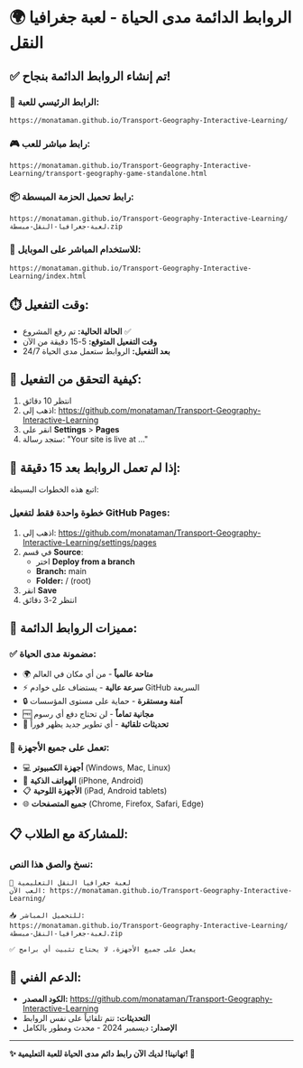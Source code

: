 # 🌍 الروابط الدائمة مدى الحياة - لعبة جغرافيا النقل

## ✅ تم إنشاء الروابط الدائمة بنجاح!

### 🎯 الرابط الرئيسي للعبة:
```
https://monataman.github.io/Transport-Geography-Interactive-Learning/
```

### 🎮 رابط مباشر للعب:
```
https://monataman.github.io/Transport-Geography-Interactive-Learning/transport-geography-game-standalone.html
```

### 📦 رابط تحميل الحزمة المبسطة:
```
https://monataman.github.io/Transport-Geography-Interactive-Learning/لعبة-جغرافيا-النقل-مبسطة.zip
```

### 📱 للاستخدام المباشر على الموبايل:
```
https://monataman.github.io/Transport-Geography-Interactive-Learning/index.html
```

## ⏱️ وقت التفعيل:
- **الحالة الحالية:** تم رفع المشروع ✅
- **وقت التفعيل المتوقع:** 5-15 دقيقة من الآن
- **بعد التفعيل:** الروابط ستعمل مدى الحياة 24/7

## 🔧 كيفية التحقق من التفعيل:
1. انتظر 10 دقائق
2. اذهب إلى: https://github.com/monataman/Transport-Geography-Interactive-Learning
3. انقر على **Settings** > **Pages** 
4. ستجد رسالة: "Your site is live at ..."

## 🚀 إذا لم تعمل الروابط بعد 15 دقيقة:
اتبع هذه الخطوات البسيطة:

### خطوة واحدة فقط لتفعيل GitHub Pages:
1. اذهب إلى: https://github.com/monataman/Transport-Geography-Interactive-Learning/settings/pages
2. في قسم **Source**:
   - اختر **Deploy from a branch**
   - **Branch:** main
   - **Folder:** / (root)
3. انقر **Save**
4. انتظر 2-3 دقائق

## 🎉 مميزات الروابط الدائمة:

### ✅ مضمونة مدى الحياة:
- 🌍 **متاحة عالمياً** - من أي مكان في العالم
- ⚡ **سرعة عالية** - يستضاف على خوادم GitHub السريعة
- 🔒 **آمنة ومستقرة** - حماية على مستوى المؤسسات
- 🆓 **مجانية تماماً** - لن تحتاج دفع أي رسوم
- 🔄 **تحديثات تلقائية** - أي تطوير جديد يظهر فوراً

### 📱 تعمل على جميع الأجهزة:
- 💻 **أجهزة الكمبيوتر** (Windows, Mac, Linux)
- 📱 **الهواتف الذكية** (iPhone, Android)
- 📋 **الأجهزة اللوحية** (iPad, Android tablets)
- 🌐 **جميع المتصفحات** (Chrome, Firefox, Safari, Edge)

## 📋 للمشاركة مع الطلاب:

### نسخ والصق هذا النص:
```
🎯 لعبة جغرافيا النقل التعليمية
العب الآن: https://monataman.github.io/Transport-Geography-Interactive-Learning/

📥 للتحميل المباشر:
https://monataman.github.io/Transport-Geography-Interactive-Learning/لعبة-جغرافيا-النقل-مبسطة.zip

✅ يعمل على جميع الأجهزة، لا يحتاج تثبيت أي برامج
```

## 🛟 الدعم الفني:
- **الكود المصدر:** https://github.com/monataman/Transport-Geography-Interactive-Learning
- **التحديثات:** تتم تلقائياً على نفس الروابط
- **الإصدار:** ديسمبر 2024 - محدث ومطور بالكامل

---
**✨ تهانينا! لديك الآن رابط دائم مدى الحياة للعبة التعليمية! 🎉**